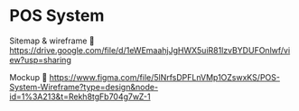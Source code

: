 # POS System
Sitemap & wireframe
🔗 https://drive.google.com/file/d/1eWEmaahjJgHWX5uiR81lzvBYDUFOnlwf/view?usp=sharing

Mockup
🔗 https://www.figma.com/file/5lNrfsDPFLnVMp1OZswxKS/POS-System-Wireframe?type=design&node-id=1%3A213&t=Rekh8tgFb704g7wZ-1
